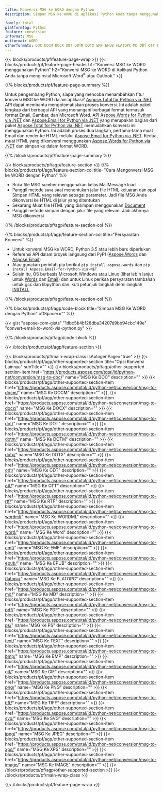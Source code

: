 ```yaml
---
title: Konversi MSG ke WORD dengan Python
description: Simpan MSG ke WORD di aplikasi Python Anda tanpa menggunakan Microsoft Outlook atau Word 

family: total
platformtag: Python
feature: conversion
informat: MSG
outformat: WORD
otherformats: DOC DOCM DOCX DOT DOTM DOTX EMF EPUB FLATOPC MD ODT OTT PCL PDF PS RTF TEXT WORD WORDML BMP GIF IMAGE JPEG TIFF PNG SVG XPS
---
```

{{< blocks/products/pf/feature-page-wrap >}}
{{< blocks/products/pf/feature-page-header h1="Konversi MSG ke WORD menggunakan Python" h2="Konversi MSG ke WORD di Aplikasi Python Anda tanpa menginstal Microsoft Word<sup>&reg;</sup> atau Outlook." >}}

{{% blocks/products/pf/feature-page-summary %}}

Untuk pengembang Python, siapa yang mencoba menambahkan fitur konversi MSG ke WORD dalam aplikasi? [Aspose.Total for Python via .NET](https://products.aspose.com/total/python-net/) API dapat membantu mengotomatiskan proses konversi. Ini adalah paket lengkap dari berbagai API yang menangani berbagai format termasuk format Email, Gambar, dan Microsoft Word. API [Aspose.Words for Python via .NET](https://products.aspose.com/words/python-net/) dan [Aspose.Email for Python via .NET](https://products.aspose.com/email/python-net/) yang merupakan bagian dari paket [Aspose.Total for Python via .NET](https://products.aspose.com/total/python-net/) memudahkan konversi ini menggunakan Python. Ini adalah proses dua langkah, pertama-tama muat Email dan render ke HTML melalui [Aspose.Email for Python via .NET](https://products.aspose.com/email/python-net/). Kedua, muat HTML yang dikonversi menggunakan [Aspose.Words for Python via .NET](https://products.aspose.com/words/python-net/) dan simpan ke dalam format WORD.

{{% /blocks/products/pf/feature-page-summary %}}

{{< blocks/products/pf/agp/feature-section >}}
{{% blocks/products/pf/agp/feature-section-col title="Cara Mengonversi MSG ke WORD dengan Python" %}}

- Buka file MSG sumber menggunakan kelas MailMessage.load
- Panggil metode `save` saat menentukan jalur file HTML keluaran dan opsi Simpan HTML yang relevan sebagai parameter. Jadi file MSG Anda dikonversi ke HTML di jalur yang ditentukan
- Sekarang Muat file HTML yang disimpan menggunakan [Document](https://reference.aspose.com/words/python-net/aspose.words/document/)
- Panggil metode simpan dengan jalur file yang relevan. Jadi akhirnya MSG dikonversi

{{% /blocks/products/pf/agp/feature-section-col %}}

{{% blocks/products/pf/agp/feature-section-col title="Persyaratan Konversi" %}}

- Untuk konversi MSG ke WORD, Python 3.5 atau lebih baru diperlukan
- Referensi API dalam proyek langsung dari PyPI ([Aspose.Words](https://pypi.org/project/aspose-words/) dan [Aspose.Email](https://pypi.org/project/Aspose.Email-for-Python-via-NET/))
- Atau gunakan perintah pip berikut ```pip install aspose.words``` dan ```pip install Aspose.Email-for-Python-via-NET``` 
- Selain itu, OS berbasis Microsoft Windows atau Linux (lihat lebih lanjut untuk [Words](https://docs.aspose.com/words/python-net/system-requirements/) dan [Email](https://docs.aspose.com/email/python-net/system-requirements/)) dan untuk Linux periksa persyaratan tambahan untuk gcc dan libpython dan ikuti petunjuk langkah demi langkah [INSTALL](https://docs.aspose.com/words/python-net/installation/)
 

{{% /blocks/products/pf/agp/feature-section-col %}}

{{% blocks/products/pf/agp/code-block title="Simpan MSG Ke WORD dengan Python" offSpacer="" %}}

{{< gist "aspose-com-gists" "1dbc5b4bf28dba34207d9bb94cbc149e" "convert-email-to-word-via-python.py" >}}

{{% /blocks/products/pf/agp/code-block %}}

{{< /blocks/products/pf/agp/feature-section >}}

{{< blocks/products/pf/main-wrap-class isAutogenPage="true" >}}
{{< blocks/products/pf/agp/other-supported-section title="Opsi Konversi Lainnya" subTitle="" >}}
{{< blocks/products/pf/agp/other-supported-section-item href="https://products.aspose.com/total/id/python-net/conversion/msg-to-doc/" name="MSG Ke DOC" description="" >}}
{{< blocks/products/pf/agp/other-supported-section-item href="https://products.aspose.com/total/id/python-net/conversion/msg-to-docm/" name="MSG Ke DOCM" description="" >}},
{{< blocks/products/pf/agp/other-supported-section-item href="https://products.aspose.com/total/id/python-net/conversion/msg-to-docx/" name="MSG Ke DOCX" description="" >}}
{{< blocks/products/pf/agp/other-supported-section-item href="https://products.aspose.com/total/id/python-net/conversion/msg-to-dot/" name="MSG Ke DOT" description="" >}}
{{< blocks/products/pf/agp/other-supported-section-item href="https://products.aspose.com/total/id/python-net/conversion/msg-to-dotm/" name="MSG Ke DOTM" description="" >}}
{{< blocks/products/pf/agp/other-supported-section-item href="https://products.aspose.com/total/id/python-net/conversion/msg-to-dotx/" name="MSG Ke DOTX" description="" >}}
{{< blocks/products/pf/agp/other-supported-section-item href="https://products.aspose.com/total/id/python-net/conversion/msg-to-odt/" name="MSG Ke ODT" description="" >}}
{{< blocks/products/pf/agp/other-supported-section-item href="https://products.aspose.com/total/id/python-net/conversion/msg-to-ott/" name="MSG Ke OTT" description="" >}}
{{< blocks/products/pf/agp/other-supported-section-item href="https://products.aspose.com/total/id/python-net/conversion/msg-to-rtf/" name="MSG Ke RTF" description="" >}}
{{< blocks/products/pf/agp/other-supported-section-item href="https://products.aspose.com/total/id/python-net/conversion/msg-to-wordml/" name="MSG Ke WORDML" description="" >}}
{{< blocks/products/pf/agp/other-supported-section-item href="https://products.aspose.com/total/id/python-net/conversion/msg-to-word/" name="MSG Ke Word" description="" >}}
{{< blocks/products/pf/agp/other-supported-section-item href="https://products.aspose.com/total/id/python-net/conversion/msg-to-emf/" name="MSG Ke EMF" description="" >}}
{{< blocks/products/pf/agp/other-supported-section-item href="https://products.aspose.com/total/id/python-net/conversion/msg-to-epub/" name="MSG Ke EPUB" description="" >}}
{{< blocks/products/pf/agp/other-supported-section-item href="https://products.aspose.com/total/id/python-net/conversion/msg-to-flatopc/" name="MSG Ke FLATOPC" description="" >}}
{{< blocks/products/pf/agp/other-supported-section-item href="https://products.aspose.com/total/id/python-net/conversion/msg-to-md/" name="MSG Ke MD" description="" >}}
{{< blocks/products/pf/agp/other-supported-section-item href="https://products.aspose.com/total/id/python-net/conversion/msg-to-pdf/" name="MSG Ke PDF" description="" >}}
{{< blocks/products/pf/agp/other-supported-section-item href="https://products.aspose.com/total/id/python-net/conversion/msg-to-ps/" name="MSG Ke PS" description="" >}}
{{< blocks/products/pf/agp/other-supported-section-item href="https://products.aspose.com/total/id/python-net/conversion/msg-to-text/" name="MSG Ke TEXT" description="" >}}
{{< blocks/products/pf/agp/other-supported-section-item href="https://products.aspose.com/total/id/python-net/conversion/msg-to-bmp/" name="MSG Ke BMP" description="" >}}
{{< blocks/products/pf/agp/other-supported-section-item href="https://products.aspose.com/total/id/python-net/conversion/msg-to-gif/" name="MSG Ke GIF" description="" >}}
{{< blocks/products/pf/agp/other-supported-section-item href="https://products.aspose.com/total/id/python-net/conversion/msg-to-png/" name="MSG Ke PNG" description="" >}}
{{< blocks/products/pf/agp/other-supported-section-item href="https://products.aspose.com/total/id/python-net/conversion/msg-to-tiff/" name="MSG Ke TIFF" description="" >}}
{{< blocks/products/pf/agp/other-supported-section-item href="https://products.aspose.com/total/id/python-net/conversion/msg-to-svg/" name="MSG Ke SVG" description="" >}}
{{< blocks/products/pf/agp/other-supported-section-item href="https://products.aspose.com/total/id/python-net/conversion/msg-to-jpeg/" name="MSG Ke JPEG" description="" >}}
{{< blocks/products/pf/agp/other-supported-section-item href="https://products.aspose.com/total/id/python-net/conversion/msg-to-xps/" name="MSG Ke XPS" description="" >}}
{{< blocks/products/pf/agp/other-supported-section-item href="https://products.aspose.com/total/id/python-net/conversion/msg-to-image/" name="MSG Ke IMAGE" description="" >}}
{{< /blocks/products/pf/agp/other-supported-section >}}
{{< /blocks/products/pf/main-wrap-class >}}

{{< /blocks/products/pf/feature-page-wrap >}}